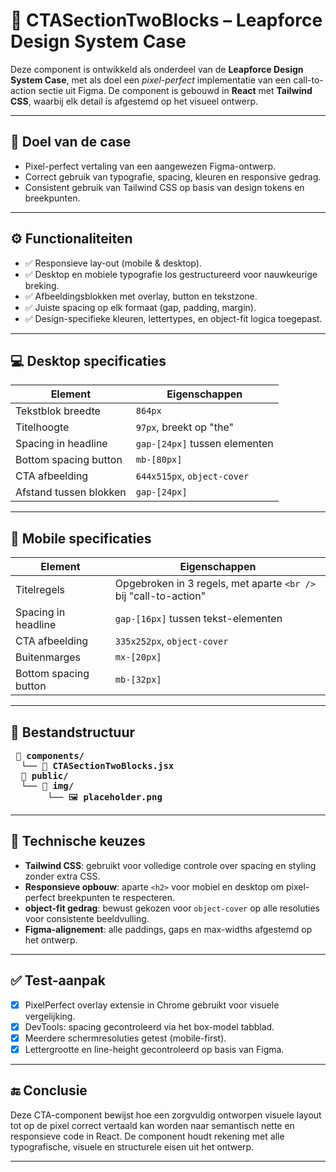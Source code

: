 # 📣 CTASectionTwoBlocks – Leapforce Design System Case

Deze component is ontwikkeld als onderdeel van de **Leapforce Design System Case**, met als doel een _pixel-perfect_ implementatie van een call-to-action sectie uit Figma. De component is gebouwd in **React** met **Tailwind CSS**, waarbij elk detail is afgestemd op het visueel ontwerp.

---

## 🎯 Doel van de case

- Pixel-perfect vertaling van een aangewezen Figma-ontwerp.
- Correct gebruik van typografie, spacing, kleuren en responsive gedrag.
- Consistent gebruik van Tailwind CSS op basis van design tokens en breekpunten.

---

## ⚙️ Functionaliteiten

- ✅ Responsieve lay-out (mobile & desktop).
- ✅ Desktop en mobiele typografie los gestructureerd voor nauwkeurige breking.
- ✅ Afbeeldingsblokken met overlay, button en tekstzone.
- ✅ Juiste spacing op elk formaat (gap, padding, margin).
- ✅ Design-specifieke kleuren, lettertypes, en object-fit logica toegepast.

---

## 💻 Desktop specificaties

| Element                | Eigenschappen                                                   |
|------------------------|-----------------------------------------------------------------|
| Tekstblok breedte      | `864px`                                                         |
| Titelhoogte            | `97px`, breekt op "the"                                         |
| Spacing in headline    | `gap-[24px]` tussen elementen                                   |
| Bottom spacing button  | `mb-[80px]`                                                     |
| CTA afbeelding         | `644x515px`, `object-cover`                                     |
| Afstand tussen blokken | `gap-[24px]`                                                    |

---

## 📱 Mobile specificaties

| Element                | Eigenschappen                                                   |
|------------------------|-----------------------------------------------------------------|
| Titelregels            | Opgebroken in 3 regels, met aparte `<br />` bij "call-to-action"|
| Spacing in headline    | `gap-[16px]` tussen tekst-elementen                             |
| CTA afbeelding         | `335x252px`, `object-cover`                                     |
| Buitenmarges           | `mx-[20px]`                                                     |
| Bottom spacing button  | `mb-[32px]`                                                     |

---

## 🧱 Bestandstructuur
<pre> 📁 <strong>components/</strong>
  └── 📄 <strong>CTASectionTwoBlocks.jsx</strong>
  📁 <strong>public/</strong>
  └── 📁 <strong>img/</strong>
       └── 🖼️ <strong>placeholder.png</strong> </pre>

---

## 🧠 Technische keuzes

- **Tailwind CSS**: gebruikt voor volledige controle over spacing en styling zonder extra CSS.
- **Responsieve opbouw**: aparte `<h2>` voor mobiel en desktop om pixel-perfect breekpunten te respecteren.
- **object-fit gedrag**: bewust gekozen voor `object-cover` op alle resoluties voor consistente beeldvulling.
- **Figma-alignement**: alle paddings, gaps en max-widths afgestemd op het ontwerp.

---

## ✅ Test-aanpak

- [x] PixelPerfect overlay extensie in Chrome gebruikt voor visuele vergelijking.
- [x] DevTools: spacing gecontroleerd via het box-model tabblad.
- [x] Meerdere schermresoluties getest (mobile-first).
- [x] Lettergrootte en line-height gecontroleerd op basis van Figma.

---

## 🔚 Conclusie

Deze CTA-component bewijst hoe een zorgvuldig ontworpen visuele layout tot op de pixel correct vertaald kan worden naar semantisch nette en responsieve code in React. De component houdt rekening met alle typografische, visuele en structurele eisen uit het ontwerp.

---

